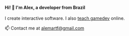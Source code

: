 #### Hi! 👋 I'm Alex, a developer from Brazil

I create interactive software. I also [teach gamedev](https://youtube.com/alemart88) online.

📫 Contact me at [alemartf@gmail.com](mailto:alemartf@gmail.com?body=Hi%2C%20alex%0A%0A)

<!--
**alemart/alemart** is a ✨ _special_ ✨ repository because its `README.md` (this file) appears on your GitHub profile.

Here are some ideas to get you started:

- 🔭 I’m currently working on ...
- 🌱 I’m currently learning ...
- 👯 I’m looking to collaborate on ...
- 🤔 I’m looking for help with ...
- 💬 Ask me about ...
- 📫 How to reach me: ...
- 😄 Pronouns: ...
- ⚡ Fun fact: ...
-->
